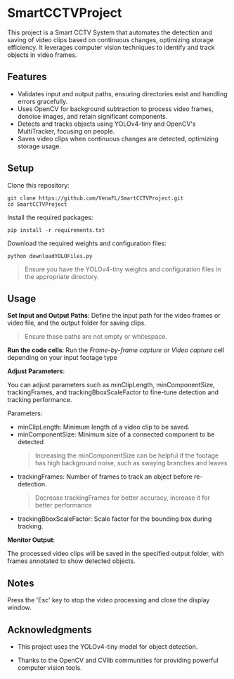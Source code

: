 # SmartCCTVProject
This project is a Smart CCTV System that automates the detection and saving of video clips based on continuous changes, optimizing storage efficiency. It leverages computer vision techniques to identify and track objects in video frames.

## Features

- Validates input and output paths, ensuring directories exist and handling errors gracefully.
- Uses OpenCV for background subtraction to process video frames, denoise images, and retain significant components.
- Detects and tracks objects using YOLOv4-tiny and OpenCV's MultiTracker, focusing on people.
- Saves video clips when continuous changes are detected, optimizing storage usage.
## Setup

Clone this repository:
~~~
git clone https://github.com/VenaFL/SmartCCTVProject.git 
cd SmartCCTVProject
~~~
Install the required packages:
~~~
pip install -r requirements.txt
~~~
Download the required  weights and configuration files:
 ~~~
 python downloadYOLOFiles.py 
~~~
> Ensure you have the YOLOv4-tiny weights and configuration files in the appropriate directory.

## Usage

**Set Input and Output Paths**:
Define the input path for the video frames or video file, and the output folder for saving clips.
> Ensure these paths are not empty or whitespace.

**Run the code cells**:
Run the *Frame-by-frame capture* or *Video capture* cell depending on your input footage type
 
**Adjust Parameters**:

You can adjust parameters such as minClipLength, minComponentSize, trackingFrames, and trackingBboxScaleFactor to fine-tune detection and tracking performance.

Parameters:
- minClipLength: Minimum length of a video clip to be saved.
- minComponentSize: Minimum size of a connected component to be detected
	> Increasing the minComponentSize can be helpful if the footage has high background noise, such as swaying branches and leaves
- trackingFrames: Number of frames to track an object before re-detection.
	> Decrease trackingFrames for better accuracy, increase it for better performance
- trackingBboxScaleFactor: Scale factor for the bounding box during tracking.


**Monitor Output**:

The processed video clips will be saved in the specified output folder, with frames annotated to show detected objects.

## Notes

Press the 'Esc' key to stop the video processing and close the display window.


## Acknowledgments

- This project uses the YOLOv4-tiny model for object detection.

- Thanks to the OpenCV and CVlib communities for providing powerful computer vision tools.